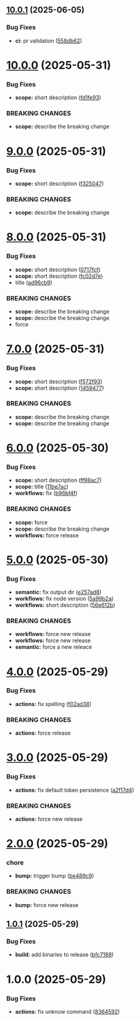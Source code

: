 ## [10.0.1](https://github.com/inskribe/sandbox/compare/v10.0.0...v10.0.1) (2025-06-05)


### Bug Fixes

* **ci:** pr validation ([558db62](https://github.com/inskribe/sandbox/commit/558db62f636c7b3310f5dcc47738d39180f2b427))

# [10.0.0](https://github.com/inskribe/sandbox/compare/v9.0.0...v10.0.0) (2025-05-31)


### Bug Fixes

* **scope:** short description ([fd1fe93](https://github.com/inskribe/sandbox/commit/fd1fe93e99d652912b7369f782764100de5c65dd))


### BREAKING CHANGES

* **scope:** describe the breaking change

# [9.0.0](https://github.com/inskribe/sandbox/compare/v8.0.0...v9.0.0) (2025-05-31)


### Bug Fixes

* **scope:** short description ([f325047](https://github.com/inskribe/sandbox/commit/f3250479f45d16e6eb1031e9b87bdd71040bdb37))


### BREAKING CHANGES

* **scope:** describe the breaking change

# [8.0.0](https://github.com/inskribe/sandbox/compare/v7.0.0...v8.0.0) (2025-05-31)


### Bug Fixes

* **scope:** short description ([0717fcf](https://github.com/inskribe/sandbox/commit/0717fcfa572cf91e71aad42aafa01a4da81cc5f7))
* **scope:** short description ([fc02d7e](https://github.com/inskribe/sandbox/commit/fc02d7eb9ed5b83ca3b028edb067d33b9ff03314))
* title ([ad96cb9](https://github.com/inskribe/sandbox/commit/ad96cb95fb68081e0e6e1f72f08974363a95b307))


### BREAKING CHANGES

* **scope:** describe the breaking change
* **scope:** describe the breaking change
* force

# [7.0.0](https://github.com/inskribe/sandbox/compare/v6.0.0...v7.0.0) (2025-05-31)


### Bug Fixes

* **scope:** short description ([f572f93](https://github.com/inskribe/sandbox/commit/f572f93d127e3eac7c955537b0436ace9ecf023e))
* **scope:** short description ([1459477](https://github.com/inskribe/sandbox/commit/14594772e1353f7d034347fb5857bd0baf42117b))


### BREAKING CHANGES

* **scope:** describe the breaking change
* **scope:** describe the breaking change

# [6.0.0](https://github.com/inskribe/sandbox/compare/v5.0.0...v6.0.0) (2025-05-30)


### Bug Fixes

* **scope:** short description ([ff98ac7](https://github.com/inskribe/sandbox/commit/ff98ac724383022be2a31cfb983d96cf1872d8f3))
* **scope:** title ([11be7ac](https://github.com/inskribe/sandbox/commit/11be7ace89782ffb98113a9da9cba2dce2385dea))
* **workflows:** fix ([b96bf4f](https://github.com/inskribe/sandbox/commit/b96bf4f7e5980c3b2abe19f3e7e7fabae646bf68))


### BREAKING CHANGES

* **scope:** force
* **scope:** describe the breaking change
* **workflows:** force release

# [5.0.0](https://github.com/inskribe/sandbox/compare/v4.0.0...v5.0.0) (2025-05-30)


### Bug Fixes

* **semantic:** fix output dir ([e257ad8](https://github.com/inskribe/sandbox/commit/e257ad8883be74a0f5cd587dee7eb2f6d9815e82))
* **workflows:** fix node version ([5a99b2a](https://github.com/inskribe/sandbox/commit/5a99b2a938a374d99fab3e66c514ead848b0edbb))
* **workflows:** short description ([56e612b](https://github.com/inskribe/sandbox/commit/56e612bfb44fd7882674611c70068b8b7dc8423e))


### BREAKING CHANGES

* **workflows:** force new release
* **workflows:** force new release
* **semantic:** force a new releace

# [4.0.0](https://github.com/inskribe/sandbox/compare/v3.0.0...v4.0.0) (2025-05-29)


### Bug Fixes

* **actions:** fix spelling ([f02ad38](https://github.com/inskribe/sandbox/commit/f02ad38c7d92b460541e8b2619cad51660ab7964))


### BREAKING CHANGES

* **actions:** force release

# [3.0.0](https://github.com/inskribe/sandbox/compare/v2.0.0...v3.0.0) (2025-05-29)


### Bug Fixes

* **actions:** fix default token persistence ([a2f17d4](https://github.com/inskribe/sandbox/commit/a2f17d4b6093533392e2c0ca60311f3dad0247ac))


### BREAKING CHANGES

* **actions:** force new release

# [2.0.0](https://github.com/inskribe/sandbox/compare/v1.0.1...v2.0.0) (2025-05-29)


### chore

* **bump:** trigger bump ([be489c9](https://github.com/inskribe/sandbox/commit/be489c9410bde1e0b5d087177db89a224d5f269b))


### BREAKING CHANGES

* **bump:** force new release

## [1.0.1](https://github.com/inskribe/sandbox/compare/v1.0.0...v1.0.1) (2025-05-29)


### Bug Fixes

* **build:** add binaries to release ([bfc7188](https://github.com/inskribe/sandbox/commit/bfc7188c68313ced3560875014b39b4498f1389f))

# 1.0.0 (2025-05-29)


### Bug Fixes

* **actions:** fix unknow command ([8364592](https://github.com/inskribe/sandbox/commit/83645928b5356ffac4f9932fc2a064f76f6f1595))
